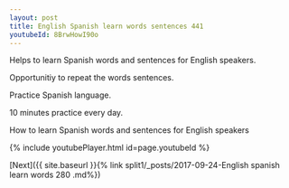 ```yaml
---
layout: post
title: English Spanish learn words sentences 441 
youtubeId: 8BrwHowI90o
---
```

 
 
Helps to learn Spanish words and sentences for English speakers.

Opportunitiy to repeat the words sentences. 

Practice Spanish language. 
 
10 minutes practice every day. 
 
How to learn Spanish words and sentences for English speakers 
 
{% include youtubePlayer.html id=page.youtubeId %}
 
 
[Next]({{ site.baseurl }}{% link  split1/_posts/2017-09-24-English spanish learn words 280 .md%})
 

